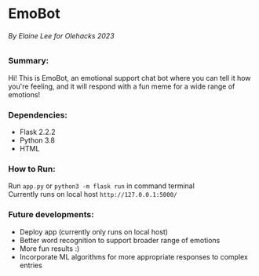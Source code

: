 # EmoBot                

###### By Elaine Lee for Olehacks 2023             


### Summary:        
Hi! This is EmoBot, an emotional support chat bot where you can
tell it how you're feeling, and it will respond with a fun meme for
a wide range of emotions!          


### Dependencies:   
- Flask 2.2.2
- Python 3.8
- HTML

 
### How to Run:   
Run `app.py` or `python3 -m flask run` in command terminal         
Currently runs on local host `http://127.0.0.1:5000/`             


### Future developments:  
- Deploy app (currently only runs on local host)         
- Better word recognition to support broader range of emotions    
- More fun results :)         
- Incorporate ML algorithms for more appropriate responses to complex entries                            
